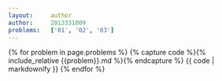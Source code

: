 ```yaml
---
layout:     author
author:     2013331009
problems:   ['01', '02', '03']
---
```



{% for problem in page.problems %}
{% capture code %}{% include_relative {{problem}}.md %}{% endcapture %}
{{ code | markdownify }}
{% endfor %}